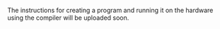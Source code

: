 The instructions for creating a program and running it on the hardware using the compiler will be uploaded soon.
